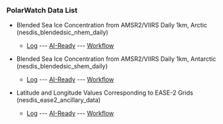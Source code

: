 ### PolarWatch Data List

* Blended Sea Ice Concentration from AMSR2/VIIRS Daily 1km, Arctic (nesdis_blendedsic_nhem_daily)
    + [Log](datasets/nesdis_blendedsic_nhem_daily/logs.html) ---  [AI-Ready](datasets/nesdis_blendedsic_nhem_daily/ai-ready.html) --- [Workflow](datasets/nesdis_blendedsic_nhem_daily/dmp.html)
    
* Blended Sea Ice Concentration from AMSR2/VIIRS Daily 1km, Antarctic (nesdis_blendedsic_shem_daily)
    + [Log](datasets/nesdis_blendedsic_shem_daily/logs.html) ---  [AI-Ready](datasets/nesdis_blendedsic_shem_daily/ai-ready.html) --- [Workflow](datasets/nesdis_blendedsic_shem_daily/dmp.html)

* Latitude and Longitude Values Corresponding to EASE-2 Grids (nesdis_ease2_ancillary_data)
    + [Log](datasets/nesdis_ease2_ancillary_data/logs.html) ---  [AI-Ready](datasets/nesdis_ease2_ancillary_data/ai-ready.html) --- [Workflow](datasets/nesdis_blendedsic_shem_daily/dmp.html)


